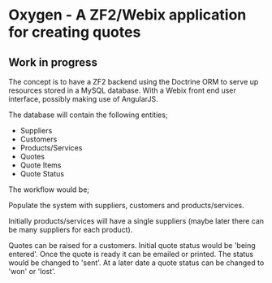 Oxygen - A ZF2/Webix application for creating quotes
====================================================

Work in progress
----------------

The concept is to have a ZF2 backend using the Doctrine ORM to serve up resources stored in a MySQL database. With a Webix front end user interface, possibly making use of AngularJS.

The database will contain the following entities;

* Suppliers
* Customers
* Products/Services
* Quotes
* Quote Items
* Quote Status

The workflow would be;

Populate the system with suppliers, customers and products/services.

Initially products/services will have a single suppliers (maybe later there can be many suppliers for each product).

Quotes can be raised for a customers. Initial quote status would be 'being entered'.
Once the quote is ready it can be emailed or printed. The status would be changed to 'sent'.
At a later date a quote status can be changed to 'won' or 'lost'.

